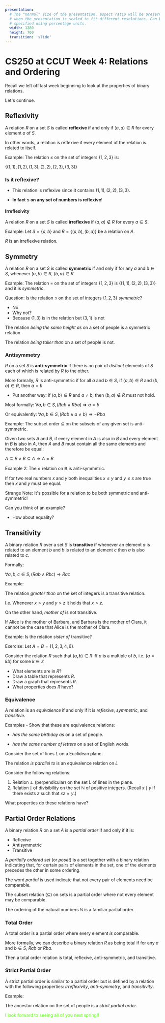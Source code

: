 ```yaml
---
presentation:
  # The "normal" size of the presentation, aspect ratio will be preserved
  # when the presentation is scaled to fit different resolutions. Can be
  # specified using percentage units.
  width: 1280
  height: 700
  transition: 'slide'
---
```


<!-- slide data-background-video="../Portlandia.mp4" -->


<!-- slide data-transition='zoom'-->
# CS250 at CCUT Week 4: Relations and Ordering

<!-- slide -->
Recall we left off last week beginning to look at the properties of binary relations.

Let's continue.

<!-- slide -->
## Reflexivity

<!-- slide -->
A relation $R$ on a set $S$ is called **reflexive** if and only if $(a, a) \in R$ for every element $a$ of $S$.

<!-- slide vertical=true -->

In other words, a relation is reflexive if every element of the relation is related to itself.

<!-- slide vertical=true -->
Example:
The relation $\leq$ on the set of integers $\{1, 2, 3\}$ is:

$\{(1, 1), (1, 2), (1, 3), (2, 2), (2, 3), (3, 3)\}$

<!-- slide vertical=true-->
### Is it reflexive?

* This relation is reflexive since it contains $(1, 1), (2, 2), (3, 3)$. <!-- .element: class="fragment" data-fragment-index="1" -->

* **In fact $\leq$ on any set of numbers is reflexive!** <!-- .element: class="fragment" data-fragment-index="2" -->

<!-- slide -->
#### Irreflexivity

A relation $R$ on a set $S$ is called **irreflexive** if $(a, a) \notin R$ for every $a \in S$.

<!-- slide vertical=true -->
Example:
Let $S = \{a, b\}$ and $R = \{(a, b), (b, a)\}$ be a relation on $A$.

$R$ is an irreflexive relation.

<!-- slide data-transition='zoom' -->
## Symmetry

<!-- slide -->
A relation $R$ on a set $S$ is called **symmetric** if and only if for any $a$ and $b \in S$, whenever $(a, b) \in R$, $(b, a) \in R$

<!-- slide -->
Example:
The relation $=$ on the set of integers $\{1, 2, 3\}$ is $\{(1, 1) , (2, 2), (3, 3)\}$ and it is *symmetric*.

<!-- slide -->
Question:
Is the relation $\leq$ on the set of integers $\{1, 2, 3\}$ *symmetric*?

* No.  <!-- .element: class="fragment" data-fragment-index="1" -->
* Why not? <!-- .element: class="fragment" data-fragment-index="2" -->
* Because $(1, 3)$ is in the relation but $(3, 1)$ is not <!-- .element: class="fragment" data-fragment-index="3" -->

<!-- slide -->
The relation *being the same height as* on a set of people is a symmetric relation.

The relation *being taller than* on a set of people is not.

<!-- slide -->
### Antisymmetry

<!-- slide -->
$R$ on a set $S$ is **anti-symmetric** if there is no pair of *distinct* elements of $S$ each of which is related by $R$ to the other.

<!-- slide data-transition="fade" -->
More formally, $R$ is anti-symmetric if for all $a$ and $b \in S$, if $(a, b) \in R$ and $(b, a) \in R$, then $a = b$

* Put another way: if $(a, b) \in R$ and $a \neq b$, then $(b, a) \notin R$ must not hold. <!-- .element: class="fragment" data-fragment-index="1" -->

<!-- slide -->
Most formally:
$\forall a, b \in S, (Rab \land Rba) \Rightarrow a = b$

Or equivalently:
$\forall a, b \in S, (Rab \land a \neq b) \Rightarrow \neg Rba$

<!-- slide -->
Example:
The subset order $\subseteq$ on the subsets of any given set is anti-symmetric.

<!-- slide vertical=true -->
Given two sets $A$ and $B$, if every element in $A$ is also in $B$ and every element in $B$ is also in $A$, then $A$ and $B$ must contain all the same elements and therefore be equal:

$A \subseteq B \land B \subseteq A \Rightarrow A = B$

<!-- slide -->
Example 2:
The $\leq$ relation on $\mathbb{R}$ is anti-symmetric.

<!-- slide -->
If for two real numbers $x$ and $y$ both inequalities $x \leq y$ and $y \leq x$ are true then $x$ and $y$ must be equal.

<!-- slide -->
Strange Note:
It's possible for a relation to be both symmetric and anti-symmetric!

Can you think of an example?

* How about equality? <!-- .element: class="fragment" data-fragment-index="1" -->

<!-- slide data-transition="zoom" -->
## Transitivity

<!-- slide -->
A binary relation $R$ over a set $S$ is **transitive** if whenever an element $a$ is related to an element $b$ and $b$ is related to an element $c$ then $a$ is also related to $c$.

<!-- slide -->
Formally:

$\forall a, b, c \in S, (Rab \land Rbc) \Rightarrow Rac$

<!-- slide -->
Example:

The relation *greater than* on the set of integers is a transitive relation.

I.e. Whenever $x > y$ and $y > z$ it holds that $x > z$.

<!-- slide -->

On the other hand, *mother of* is not transitive.

If Alice is the mother of Barbara, and Barbara is the mother of Clara, it cannot be the case that Alice is the mother of Clara.

<!-- slide -->

Example:
Is the relation *sister of* transitive?

<!-- slide -->
Exercise:
Let $A = B = \{1,2,3,4,6\}$.

Consider the relation $R$ such that $(a,b) \in R$ iff $a$ is a multiple of $b$, i.e. $(a = kb)$ for some $k \in \mathbb{Z}$

* What elements are in $R$?
* Draw a table that represents $R$.
* Draw a graph that represents $R$.
* What properties does $R$ have?

<!-- slide -->

### Equivalence

<!-- slide -->

A relation is an *equivalence* if and only if it is *reflexive*, *symmetric*, and *transitive*.

<!-- slide -->
Examples - Show that these are equivalence relations:

* *has the same birthday as* on a set of people.

* *has the same number of letters* on a set of English words.

<!-- slide -->

Consider the set of lines $L$ on a Euclidean plane.

The relation *is parallel to* is an equivalence relation on $L$


<!-- slide -->
Consider the following relations:
1. Relation $\perp$ (perpendicular) on the set $L$ of lines in the plane.
1. Relation $\mid$ of divisibility on the set $\mathbb{N}$ of positive integers. (Recall $x \mid y$ if there exists $z$ such that $xz = y$.)

What properties do these relations have?

<!-- slide data-transition="fade" -->
## Partial Order Relations

<!-- slide -->
A binary relation $R$ on a set $A$ is a *partial order* if and only if it is:
* Reflexive
* Antisymmetric
* Transitive

<!-- slide -->
A *partially ordered set* (or *poset*) is a set together with a binary relation indicating that, for certain pairs of elements in the set, one of the elements precedes the other in some ordering.

<!-- slide -->
The word *partial* is used indicate that not every pair of elements need be comparable.

The subset relation ($\subseteq$) on sets is a partial order where not every element may be comparable.

<!-- slide -->
The ordering of the natural numbers $\mathbb{N}$ is a familiar partial order.


<!-- slide -->
### Total Order

A total order is a partial order where every element *is* comparable.

<!-- slide -->

More formally, we can describe a binary relation $R$ as being total if for any $a$ and $b \in S$, $Rab$ or $Rba$.

Then a total order relation is total, reflexive, anti-symmetric, and transitive.

<!-- slide -->
### Strict Partial Order

A strict partial order is similar to a partial order but is defined by a relation with the following properties: *irreflexivity*, *anti-symmetry*, and *transitivity*.

<!-- slide -->
Example:

The ancestor relation on the set of people is a *strict partial order*.

<!-- slide data-background-video="../Duke.mp4" data-background-video-loop=true -->

<div style="color:#5AFF0A"> I look forward to seeing all of you next spring!!</div>
